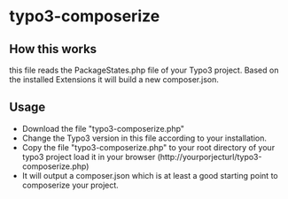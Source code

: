 # typo3-composerize

## How this works
this file reads the PackageStates.php file of your Typo3 project. Based on the installed Extensions it will build a new composer.json.

## Usage
- Download the file "typo3-composerize.php"
- Change the Typo3 version in this file according to your installation.
- Copy the file "typo3-composerize.php" to your root directory of your typo3 project load it in your browser (http://yourporjecturl/typo3-composerize.php)
- It will output a composer.json which is at least a good starting point to composerize your project.
